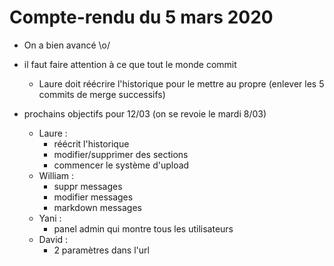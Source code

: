 # Compte-rendu du 5 mars 2020

- On a bien avancé \o/

- il faut faire attention à ce que tout le monde commit
    - Laure doit réécrire l'historique pour le mettre au propre (enlever les 5 commits de merge successifs)
   
- prochains objectifs pour 12/03 (on se revoie le mardi 8/03)
    - Laure :
        - réécrit l'historique
        - modifier/supprimer des sections
        - commencer le système d'upload
    - William : 
        - suppr messages
        - modifier messages
        - markdown messages
    - Yani :
        - panel admin qui montre tous les utilisateurs
     - David : 
         - 2 paramètres dans l'url